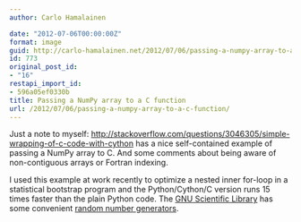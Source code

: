 ```yaml
---
author: Carlo Hamalainen

date: "2012-07-06T00:00:00Z"
format: image
guid: http://carlo-hamalainen.net/2012/07/06/passing-a-numpy-array-to-a-c-function/
id: 773
original_post_id:
- "16"
restapi_import_id:
- 596a05ef0330b
title: Passing a NumPy array to a C function
url: /2012/07/06/passing-a-numpy-array-to-a-c-function/
---
```

Just a note to myself: <http://stackoverflow.com/questions/3046305/simple-wrapping-of-c-code-with-cython> has a nice self-contained example of passing a NumPy array to C. And some comments about being aware of non-contiguous arrays or Fortran indexing. 

I used this example at work recently to optimize a nested inner for-loop in a statistical bootstrap program and the Python/Cython/C version runs 15 times faster than the plain Python code. The [GNU Scientific Library](http://www.gnu.org/software/gsl/) has some convenient [random number generators](http://www.gnu.org/software/gsl/manual/html_node/Random-Number-Generation.html).